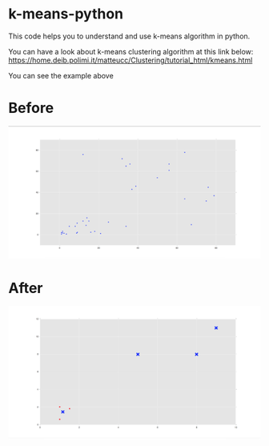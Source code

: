 # k-means-python
This code helps you to understand and use k-means algorithm in python.

You can have a look about k-means clustering algorithm at this link below:
https://home.deib.polimi.it/matteucc/Clustering/tutorial_html/kmeans.html

You can see the example above 
# Before 
![N|Solid](https://raw.githubusercontent.com/NSAryan12/k-means-python/master/imgs/before.png)

# After 
![N|Solid](https://raw.githubusercontent.com/NSAryan12/k-means-python/master/imgs/after.png)
